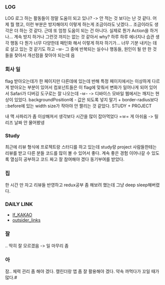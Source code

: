 
### LOG
LOG
로그 하는 활동들이 정말 도움이 되고 있나? -> 안 적는 것 보다는 난 것 같다. 
어제 뭘 했고, 이런 부분은 방지해야지 이렇게 하는게 조금이라도 낫겠다... 조금이라도 생각은 더 하는 것 같다. 
근데 또 엄청 도움이 되는 건 아니다. 실제로 뭔가 Action을 하거나... 계속 방지 하거나 그런것 까지는 없는 것 같아서 
why? 하루 하루 에너지나 습관 생각 행동 다 뭔가 너무 다양한데 패턴화 해서 이렇게 하자 하기가... 
너무 기분 내키는 데로 살고 있는 것 같기도 하고  -ㅂ- 
그 중에 반복되는 실수나 행동들, 원인이 될 만 한 것들을 찾아서 개선점을 찾아야 되는데 음 


### 회사 일
flag 받아오는데가 한 페이지만 다른데에 있는데 반해 특정 페이지에서는 이상하게 다르게 받아오는 부분이 있어서
컴포넌트들은 이 flag에 맞춰서 변화가 일어나게 되어 있어서
Safari가 디버깅 도구로는 잘 나오는데 -ㅂ- -> 디바이스 모바일 웹에서는 깨지는 현상이 있었다.
backgroundPosition에 - 값은 되도록 넣지 말기 + border-radius보다
::before에 있는 width size가 작아야 안 짤리는 것 같았다.
STUDY + PROJECT

내 맥 사파리가 좀 이상해져서 생각보다 시간을 많이 잡아먹었다 =ㅂ= 게 아쉬움 -> 릴리즈 날짜 안 물어봤넹 

### Study 
최근에 리뷰 형식에 프로젝트랑 스터디를 하고 있는데  study랑 project 사람들한테는 리뷰를 받고 다른 분들 코드를 많이 볼 수 있어서 좋다. 계속 좋은 경험 이어나갈 수 있도록 열심히 공부하고 코드 짜고 잘 참여해야 겠다 동기부여를 받았다.

### 집
한 시간 만 자고 리뷰들 반영하고 redux공부 좀 해보려 했는데 그냥 deep sleep해버렸다.
### DAILY LINK
- [If_KAKAO](HTTPS://IF.KAKAO.COM/PROGRAM)
- [outsider_links](https://blog.outsider.ne.kr/1460?fbclid=IwAR31nhGZZ6YX6Z6kGoPyEoBVFaAVLRvwOVRIQXTAAwZZOLvmwNVyWmNT-p0)
### 잘
.. 딱히 잘 모르겠음 -> 일 마무리 좀
### 아
잠.. 체력 괸리 좀 해야 겠다.
캘린더랑 앱 좀 잘 활용해야 겠다. 약속 까먹다가 꼬일 때가 많다.#